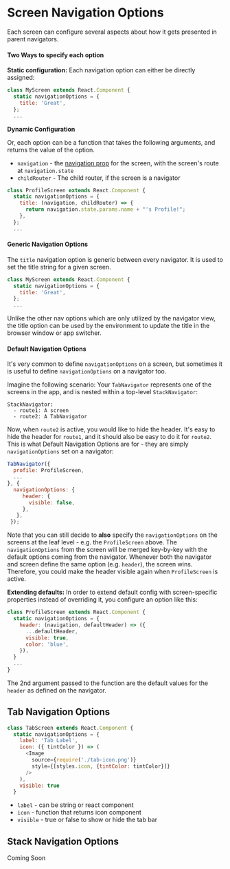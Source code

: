 
# Screen Navigation Options

Each screen can configure several aspects about how it gets presented in parent navigators.

#### Two Ways to specify each option

**Static configuration:** Each navigation option can either be directly assigned:

```js
class MyScreen extends React.Component {
  static navigationOptions = {
    title: 'Great',
  };
  ...
```

**Dynamic Configuration**

Or, each option can be a function that takes the following arguments, and returns the value of the option.

- `navigation` - the [navigation prop](/docs/intro/navigation-prop) for the screen, with the screen's route at `navigation.state`
- `childRouter` - The child router, if the screen is a navigator

```js
class ProfileScreen extends React.Component {
  static navigationOptions = {
    title: (navigation, childRouter) => {
      return navigation.state.params.name + "'s Profile!";
    },
  };
  ...
```

#### Generic Navigation Options

The `title` navigation option is generic between every navigator. It is used to set the title string for a given screen.

```js
class MyScreen extends React.Component {
  static navigationOptions = {
    title: 'Great',
  };
  ...
```

Unlike the other nav options which are only utilized by the navigator view, the title option can be used by the environment to update the title in the browser window or app switcher.

#### Default Navigation Options

It's very common to define `navigationOptions` on a screen, but sometimes it is useful to define `navigationOptions` on a navigator too. 

Imagine the following scenario: 
Your `TabNavigator` represents one of the screens in the app, and is nested within a top-level `StackNavigator`:

```
StackNavigator:
  - route1: A screen
  - route2: A TabNavigator
```

Now, when `route2` is active, you would like to hide the header. It's easy to hide the header for `route1`, and it should also be easy to do it for `route2`. This is what Default Navigation Options are for - they are simply `navigationOptions` set on a navigator:

```js
TabNavigator({
  profile: ProfileScreen,
  ...
}, {
  navigationOptions: {
     header: {
       visible: false,
     },
   },
 });
```

Note that you can still decide to **also** specify the `navigationOptions` on the screens at the leaf level - e.g.  the `ProfileScreen` above. The `navigationOptions` from the screen will be merged key-by-key with the default options coming from the navigator. Whenever both the navigator and screen define the same option (e.g. `header`), the screen wins. Therefore, you could make the header visible again when `ProfileScreen` is active.

**Extending defaults:** In order to extend default config with screen-specific properties instead of overriding it, you configure an option like this:
 
```js
class ProfileScreen extends React.Component {
  static navigationOptions = {
    header: (navigation, defaultHeader) => ({
      ...defaultHeader,
      visible: true,
      color: 'blue',
    }),
  }
  ...
}
```
 
The 2nd argument passed to the function are the default values for the `header` as defined on the navigator.


## Tab Navigation Options

```js
class TabScreen extends React.Component {
  static navigationOptions = {
    label: 'Tab Label',
    icon: ({ tintColor }) => (
      <Image
        source={require('./tab-icon.png')}
        style={[styles.icon, {tintColor: tintColor}]}
      />
    ),
    visible: true
  }
```

- `label` - can be string or react component
- `icon` - function that returns icon component
- `visible` - true or false to show or hide the tab bar

## Stack Navigation Options

Coming Soon
